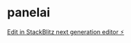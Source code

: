 # panelai

[Edit in StackBlitz next generation editor ⚡️](https://stackblitz.com/~/github.com/woroszyk-cmyk/panelai)